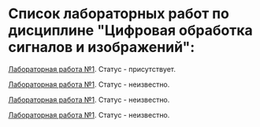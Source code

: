 # Список лабораторных работ по дисциплине "Цифровая обработка сигналов и изображений":

[Лабораторная работа №1](https://github.com/oooNAKooo/BSUIR/tree/main/7%20sem/COSiI/lab_1). Статус - присутствует.

[Лабораторная работа №1](https://github.com/oooNAKooo/BSUIR/tree/main/7%20sem/COSiI/lab_2). Статус - неизвестно.

[Лабораторная работа №1](https://github.com/oooNAKooo/BSUIR/tree/main/7%20sem/COSiI/lab_3). Статус - неизвестно.

[Лабораторная работа №1](https://github.com/oooNAKooo/BSUIR/tree/main/7%20sem/COSiI/lab_4). Статус - неизвестно.

